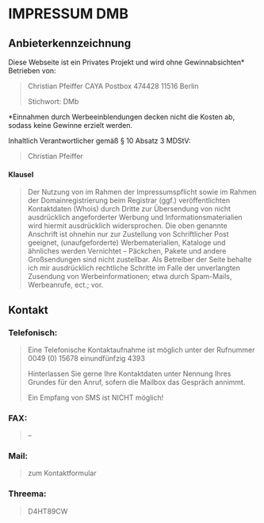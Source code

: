 # IMPRESSUM DMB

## Anbieterkennzeichnung
Diese Webseite ist ein Privates Projekt und wird ohne Gewinnabsichten* Betrieben von:

> Christian Pfeiffer
> CAYA Postbox 474428
> 11516 Berlin
>  
> Stichwort: DMb

*Einnahmen durch Werbeeinblendungen decken nicht die Kosten ab, sodass keine Gewinne erzielt werden.

Inhaltlich Verantwortlicher gemäß § 10 Absatz 3 MDStV:

> Christian Pfeiffer

#### Klausel
> Der Nutzung von im Rahmen der Impressumspflicht sowie im Rahmen der Domainregistrierung beim Registrar (ggf.) veröffentlichten Kontaktdaten (Whois) durch Dritte zur Übersendung von nicht ausdrücklich angeforderter Werbung und Informationsmaterialien wird hiermit ausdrücklich widersprochen.
> Die oben genannte Anschrift ist ohnehin nur zur Zustellung von Schriftlicher Post geeignet, (unaufgeforderte) Werbematerialien, Kataloge und ähnliches werden Vernichtet – Päckchen, Pakete und andere Großsendungen sind nicht zustellbar.
> Als Betreiber der Seite behalte ich mir ausdrücklich rechtliche Schritte im Falle der unverlangten Zusendung von Werbeinformationen; etwa durch Spam-Mails, Werbeanrufe, ect.; vor.

 

## Kontakt

### Telefonisch:
> Eine Telefonische Kontaktaufnahme ist möglich unter der Rufnummer
> 0049 (0) 15678 einundfünfzig 4393
>  
> Hinterlassen Sie gerne Ihre Kontaktdaten unter Nennung Ihres
> Grundes für den Anruf, sofern die Mailbox das Gespräch annimmt.
>  
> Ein Empfang von SMS ist NICHT möglich!

### FAX:
> –

### Mail:
> zum Kontaktformular

### Threema:
> D4HT89CW
